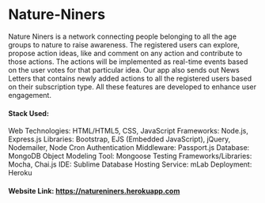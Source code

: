 # Nature-Niners

Nature Niners is a network connecting people belonging to all the age groups to nature to raise awareness. The registered users can explore, propose action ideas, like and comment on any action and contribute to those actions. The actions will be implemented as real-time events based on the user votes for that particular idea. Our app also sends out News Letters that contains newly added actions to all the registered users based on their subscription type. All these features are developed to enhance user engagement.

#### Stack Used:
Web Technologies: HTML/HTML5, CSS, JavaScript
Frameworks: Node.js, Express.js
Libraries: Bootstrap, EJS (Embedded JavaScript), jQuery, Nodemailer, Node Cron
Authentication Middleware: Passport.js
Database: MongoDB
Object Modeling Tool: Mongoose
Testing Frameworks/Libraries: Mocha, Chai.js
IDE: Sublime
Database Hosting Service: mLab
Deployment: Heroku

#### Website Link: https://natureniners.herokuapp.com
